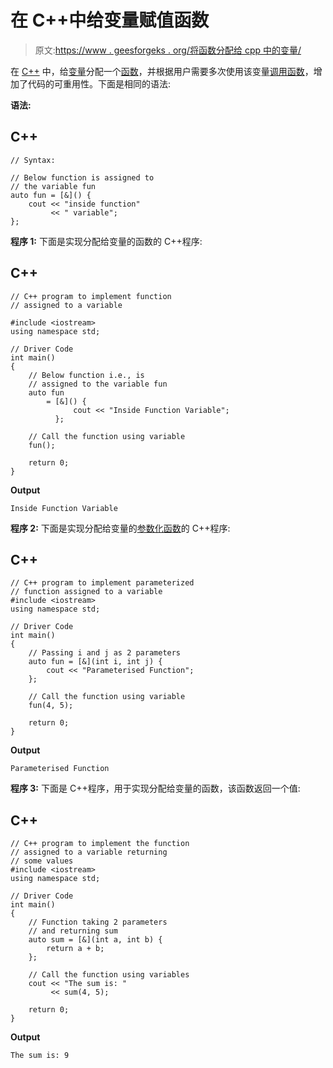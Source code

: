# 在 C++中给变量赋值函数

> 原文:[https://www . geesforgeks . org/将函数分配给 cpp 中的变量/](https://www.geeksforgeeks.org/assigning-function-to-a-variable-in-cpp/)

在 [C++](https://www.geeksforgeeks.org/c-plus-plus/) 中，给[变量](https://www.geeksforgeeks.org/variables-and-keywords-in-c/)分配一个[函数](https://www.geeksforgeeks.org/functions-in-c/)，并根据用户需要多次使用该变量[调用函数](https://www.geeksforgeeks.org/what-happens-when-we-call-a-function/)，增加了代码的可重用性。下面是相同的语法:

**语法:**

## C++

```
// Syntax:

// Below function is assigned to
// the variable fun
auto fun = [&]() {
    cout << "inside function"
         << " variable";
};
```

**程序 1:** 下面是实现分配给变量的函数的 C++程序:

## C++

```
// C++ program to implement function
// assigned to a variable

#include <iostream>
using namespace std;

// Driver Code
int main()
{
    // Below function i.e., is
    // assigned to the variable fun
    auto fun
        = [&]() {
              cout << "Inside Function Variable";
          };

    // Call the function using variable
    fun();

    return 0;
}
```

**Output**

```
Inside Function Variable

```

**程序 2:** 下面是实现分配给变量的[参数化函数](https://www.geeksforgeeks.org/parameter-passing-techniques-in-c-cpp/)的 C++程序:

## C++

```
// C++ program to implement parameterized
// function assigned to a variable
#include <iostream>
using namespace std;

// Driver Code
int main()
{
    // Passing i and j as 2 parameters
    auto fun = [&](int i, int j) {
        cout << "Parameterised Function";
    };

    // Call the function using variable
    fun(4, 5);

    return 0;
}
```

**Output**

```
Parameterised Function

```

**程序 3:** 下面是 C++程序，用于实现分配给变量的函数，该函数返回一个值:

## C++

```
// C++ program to implement the function
// assigned to a variable returning
// some values
#include <iostream>
using namespace std;

// Driver Code
int main()
{
    // Function taking 2 parameters
    // and returning sum
    auto sum = [&](int a, int b) {
        return a + b;
    };

    // Call the function using variables
    cout << "The sum is: "
         << sum(4, 5);

    return 0;
}
```

**Output**

```
The sum is: 9

```